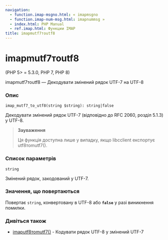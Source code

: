 ```yaml
---
navigation:
  - function.imap-msgno.html: « imapmsgno
  - function.imap-num-msg.html: imapnummsg »
  - index.html: PHP Manual
  - ref.imap.html: Функции IMAP
title: imapmutf7тоutf8
---
```

# imapmutf7тоutf8

(PHP 5> = 5.3.0, PHP 7, PHP 8)

imapmutf7тоutf8 — Декодувати змінений рядок UTF-7 на UTF-8

### Опис

```methodsynopsis
imap_mutf7_to_utf8(string $string): string|false
```

Декодувати змінений рядок UTF-7 (відповідно до RFC 2060, розділ 5.1.3) у UTF-8.

> **Зауваження**
> 
> Ця функція доступна лише у випадку, якщо libcclient експортує utf8тоmutf7().

### Список параметрів

`string`

Змінений рядок, закодований у UTF-7.

### Значення, що повертаються

Повертає `string`, конвертовану в UTF-8 або **`false`** у разі виникнення помилки.

### Дивіться також

-   [imaputf8тоmutf7()](function.imap-utf8-to-mutf7.html) - Кодувати рядок UTF-8 у змінений UTF-7
